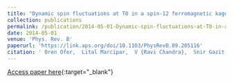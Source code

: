 ```yaml
---
title: "Dynamic spin fluctuations at T0 in a spin-12 ferromagnetic kagome lattice"
collection: publications
permalink: /publication/2014-05-01-Dynamic-spin-fluctuations-at-T0-in-a-spin-12-ferromagnetic-kagome-lattice
date: 2014-05-01
venue: 'Phys. Rev. B'
paperurl: 'https://link.aps.org/doi/10.1103/PhysRevB.89.205116'
citation: ' Oren Ofer,  Lital Marcipar,  V {Ravi Chandra},  Snir Gazit,  Daniel Podolsky,  Daniel Arovas,  Amit Keren, &quot;Dynamic spin fluctuations at T0 in a spin-12 ferromagnetic kagome lattice.&quot; Phys. Rev. B, 2014.'
---
```

[Access paper here](https://link.aps.org/doi/10.1103/PhysRevB.89.205116){:target="_blank"}
